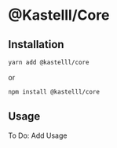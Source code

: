# @Kastelll/Core

## Installation

```bash
yarn add @kastelll/core
```

or

```bash
npm install @kastelll/core
```

## Usage

To Do: Add Usage
